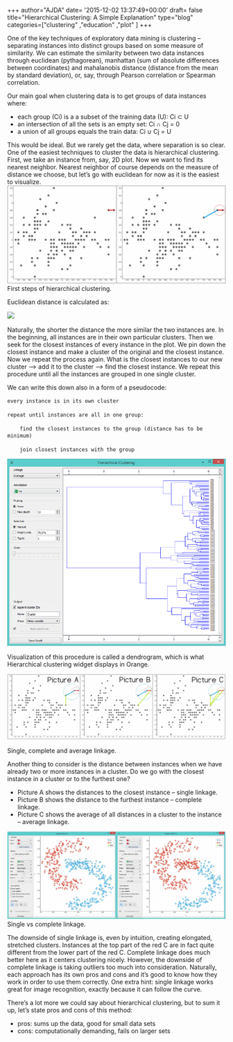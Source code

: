 +++
author="AJDA"
date= '2015-12-02 13:37:49+00:00'
draft= false
title="Hierarchical Clustering: A Simple Explanation"
type="blog"
categories=["clustering" ,"education" ,"plot" ]
+++

One of the key techniques of exploratory data mining is clustering – separating instances into distinct groups based on some measure of similarity. We can estimate the similarity between two data instances through euclidean (pythagorean), manhattan (sum of absolute differences between coordinates) and mahalanobis distance (distance from the mean by standard deviation), or, say, through Pearson correlation or Spearman correlation.

Our main goal when clustering data is to get groups of data instances where:

* each group (Ci) is a a subset of the training data (U): Ci ⊂ U
* an intersection of all the sets is an empty set: Ci ∩ Cj = 0
* a union of all groups equals the train data: Ci ∪ Cj = U

This would be ideal. But we rarely get the data, where separation is so clear. One of the easiest techniques to cluster the data is hierarchical clustering. First, we take an instance from, say, 2D plot. Now we want to find its nearest neighbor. Nearest neighbor of course depends on the measure of distance we choose, but let’s go with euclidean for now as it is the easiest to visualize.
![](/images/2015/12/hier-clust-blog-compare1.jpg)
First steps of hierarchical clustering.

Euclidean distance is calculated as:

![](https://www.improvedoutcomes.com/docs/WebSiteDocs/image/diagram_euclidean_distance_metric.gif)


Naturally, the shorter the distance the more similar the two instances are. In the beginning, all instances are in their own particular clusters. Then we seek for the closest instances of every instance in the plot. We pin down the closest instance and make a cluster of the original and the closest instance. Now we repeat the process again. What is the closest instances to our new cluster –> add it to the cluster –> find the closest instance. We repeat this procedure until all the instances are grouped in one single cluster.

We can write this down also in a form of a pseudocode:

	every instance is in its own cluster

	repeat until instances are all in one group:

	    find the closest instances to the group (distance has to be minimum)

	    join closest instances with the group


![](/images/2015/12/hier-clust-blog6.png)

Visualization of this procedure is called a dendrogram, which is what Hierarchical clustering widget displays in Orange.

![](/images/2015/12/hier-clust-blog-compare21.jpg)

Single, complete and average linkage.
 

Another thing to consider is the distance between instances when we have already two or more instances in a cluster. Do we go with the closest instance in a cluster or to the furthest one?

* Picture A shows the distances to the closest instance – single linkage.
* Picture B shows the distance to the furthest instance – complete linkage.
* Picture C shows the average of all distances in a cluster to the instance – average linkage.


![](/images/2015/12/single-vs-complete.jpg)
Single vs complete linkage.
 

The downside of single linkage is, even by intuition, creating elongated, stretched clusters. Instances at the top part of the red C are in fact quite different from the lower part of the red C. Complete linkage does much better here as it centers clustering nicely. However, the downside of complete linkage is taking outliers too much into consideration. Naturally, each approach has its own pros and cons and it’s good to know how they work in order to use them correctly. One extra hint: single linkage works great for image recognition, exactly because it can follow the curve.

There’s a lot more we could say about hierarchical clustering, but to sum it up, let’s state pros and cons of this method:

* pros: sums up the data, good for small data sets
* cons: computationally demanding, fails on larger sets













